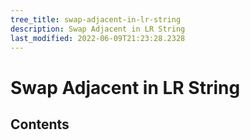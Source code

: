 ```yaml
---
tree_title: swap-adjacent-in-lr-string
description: Swap Adjacent in LR String
last_modified: 2022-06-09T21:23:28.2328
---
```


# Swap Adjacent in LR String

## Contents
